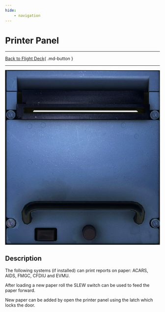 ```yaml
---
hide:
    - navigation
---
```


# Printer Panel

---

[Back to Flight Deck](../index.md){ .md-button }

---

![Printer Panel](../../../assets/a32nx-briefing/pedestal/Printer-Panel.jpg "Printer Panel")

## Description

The following systems (if installed) can print reports on paper: ACARS, AIDS, FMGC, CFDIU and EVMU.

After loading a new paper roll the SLEW switch can be used to feed the paper forward.

New paper can be added by open the printer panel using the latch which locks the door.

